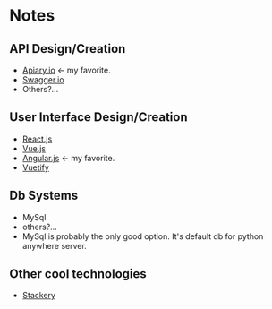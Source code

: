 # Notes

## API Design/Creation
- [Apiary.io](https://apiary.io/) <- my favorite.
- [Swagger.io](https://swagger.io/)
- Others?...
## User Interface Design/Creation
- [React.js](https://reactjs.org/)
- [Vue.js](https://vuejs.org/)
- [Angular.js](https://angular.io/) <- my favorite.
- [Vuetify](https://demos.creative-tim.com/vuetify-material-dashboard/#/dashboard?ref=vuetifyjs.com)
## Db Systems
- MySql
- others?...
- MySql is probably the only good option.  It's default db for python anywhere server.
## Other cool technologies
- [Stackery](https://www.stackery.io/)
